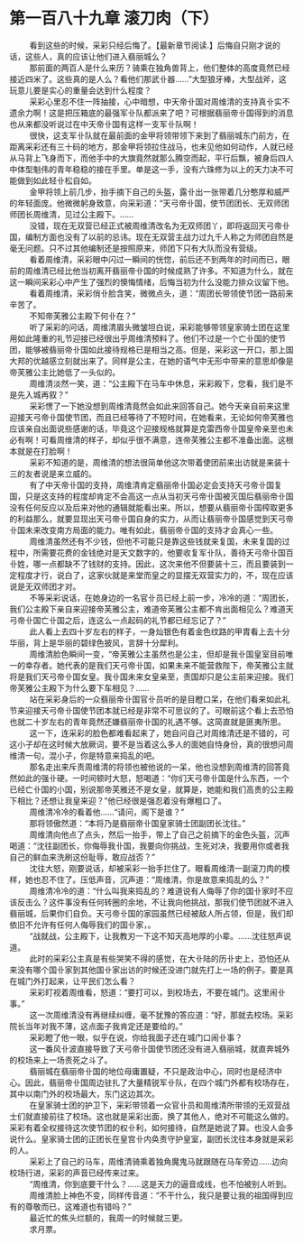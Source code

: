 <h1>第一百八十九章 滚刀肉（下）</h1>
<div id="content">&nbsp&nbsp&nbsp&nbsp&nbsp&nbsp&nbsp&nbsp
 看到这些的时候，采彩只经后悔了。【最新章节阅读.】后悔自只刚才说的话，这些人，真的应该让他们进入翡丽城么？
 <br/>&nbsp&nbsp&nbsp&nbsp&nbsp&nbsp&nbsp&nbsp
 那前面的两百人是什么来历？骑乘在独角兽背上，他们整体的高度竟然已经接近四米了。这些真的是人么？看他们那武卝器……”大型狼牙棒，大型战斧，这玩意儿要是实心的重量会达到什么程度？
 <br/>&nbsp&nbsp&nbsp&nbsp&nbsp&nbsp&nbsp&nbsp
 采彩心里忍不住一阵抽接，心中暗想，中天帝卝国对周维清的支持真卝实不遗余力啊！这是把压箱底的最强军卝队都派来了吧？可根据翡丽帝卝国得到的消息也从来都没听说过在中天帝卝国有这样一支军卝队啊！
 <br/>&nbsp&nbsp&nbsp&nbsp&nbsp&nbsp&nbsp&nbsp
 很快，这支军卝队就在最前面的金甲将领带领下来到了翡丽城东门前方，在距离采彩还有三十码的地方，那金甲将领拉住战马，也未见他如何动作，人就已经从马背上飞身而下，而他手中的大旗竟然就那么腾空而起，平行后飘，被身后四人中体型魁伟的青年稳稳的接在手里。单是这一手，没有六珠修为以上的天力决不可能做到如此轻卝松自如。
 <br/>&nbsp&nbsp&nbsp&nbsp&nbsp&nbsp&nbsp&nbsp
 金甲将领上前几步，抬手摘下自己的头盔，露卝出一张带着几分憨厚和威严的年轻面庞。他微微躬身致意，向采彩道：“天弓帝卝国，使节团团长、无双师团师团长周维清，见过公主殿下。……
 <br/>&nbsp&nbsp&nbsp&nbsp&nbsp&nbsp&nbsp&nbsp
 没错，现在无双营已经正式被周维清改名为无双师团丫，即将返回天弓帝卝国，编制方面也没有了以前的忌讳。现在无双营主战力过九千人称之为师团自然是毫无问题。只不过其他编制还是按照原来，师团下只有大队而没有营级。
 <br/>&nbsp&nbsp&nbsp&nbsp&nbsp&nbsp&nbsp&nbsp
 看着周维清，采彩眼中闪过一瞬间的恍惚，前后还不到两年的时间而已，眼前的周维清已经比他当初离开翡丽帝卝国的时候成熟了许多。不知道为什么，就在这一瞬间采彩心中产生了强烈的懊悔情绪，后悔当初为什么没能力排众议留下他。
 <br/>&nbsp&nbsp&nbsp&nbsp&nbsp&nbsp&nbsp&nbsp
 看着周维清，采彩俏卝脸含笑，微微点头，道：“周团长带领使节团一路前来辛苦了。
 <br/>&nbsp&nbsp&nbsp&nbsp&nbsp&nbsp&nbsp&nbsp
 不知帝芙雅公主殿下何卝在？”
 <br/>&nbsp&nbsp&nbsp&nbsp&nbsp&nbsp&nbsp&nbsp
 听了采彩的问话，周维清眉头微皱坦白说，采彩能够带领皇家骑士团在这里用如此隆重的礼节迎接已经很出乎周维清预料了。他们不过是一个亡卝国的使节团，能够被翡丽帝卝国如此接待规格已是相当之高。但是，采彩这一开口，那上国大邦的优越感立刻就出来了。同样是公主，在她的语气中无形中带来的意思却像是帝芙雅公主比她低了一头似的。
 <br/>&nbsp&nbsp&nbsp&nbsp&nbsp&nbsp&nbsp&nbsp
 周维清淡然一笑，道：“公主殿下在马车中休息，采彩殿下，您看，我们是不是先入城再叙？”
 <br/>&nbsp&nbsp&nbsp&nbsp&nbsp&nbsp&nbsp&nbsp
 采彩愣了一下她没想到周维清竟然会如此来回答自己。她今天亲自前来这里迎接天弓帝卝国使节团，而且已经等待了不短时间，在她看来，无论如何帝芙雅也应该亲自出面说些感谢的话，毕竟这个迎接规格就算是克雷西帝卝国皇帝亲至也未必有啊！可看周维清的样子，却似乎很不满意，连帝芙雅公主都不准备出面。这根本就是在打脸啊！
 <br/>&nbsp&nbsp&nbsp&nbsp&nbsp&nbsp&nbsp&nbsp
 采彩不知道的是，周维清的想法很简单他这次带着使团前来出访就是来装十三的友者说是来立威的。
 <br/>&nbsp&nbsp&nbsp&nbsp&nbsp&nbsp&nbsp&nbsp
 有了中天帝卝国的支持，周维清肯定翡丽帝卝国必定会支持天弓帝卝国复国，只是这支持的程度却肯定不会高这一点从当初天弓帝卝国被灭国后翡丽帝卝国没有任何反应以及后来对他的通辑就能看出来。所以，想要从翡丽帝卝国榨取更多的利益那么，就要显现出天弓帝卝国自身的实力，从而让翡丽帝卝国感觉到天弓帝卝国未来改变南方局面的能力。唯有如此，翡丽帝卝国的支持才会真心一些。
 <br/>&nbsp&nbsp&nbsp&nbsp&nbsp&nbsp&nbsp&nbsp
 周维清虽然还有不少钱，但他不可能只是靠这些钱就来复国，未来复国的过程中，所需要花费的金钱绝对是天文数字的，他要收复军卝队，善待天弓帝卝国百卝姓，哪一点都缺不了钱财的支持。因此，这次来他不但要装十三，而且要装到一定程度才行，说白了，这家伙就是来堂而皇之的显摆无双营实力的，不，现在应该说是无双师团才对。
 <br/>&nbsp&nbsp&nbsp&nbsp&nbsp&nbsp&nbsp&nbsp
 不等采彩说话，在她身边的一名官卝员已经上前一步，冷冷的道：“周团长，我们公主殿下亲自来迎接帝芙雅公主，难道帝芙雅公主都不肯出面相见么？难道天弓帝卝国亡卝国之后，连这么一点起码的礼节都已经忘记了？”
 <br/>&nbsp&nbsp&nbsp&nbsp&nbsp&nbsp&nbsp&nbsp
 此人看上去四十岁左右的样子，一身灿银色有着金色纹路的甲胄看上去十分华丽，背上是华丽的碧绿色披风，言辞十分犀利。
 <br/>&nbsp&nbsp&nbsp&nbsp&nbsp&nbsp&nbsp&nbsp
 周维清脸色瞬间一变，“帝芙雅公主虽然也是公主，但却是我卝国皇室目前唯一的幸存者。她代表的是我们天弓帝卝国，如果未来不能营救陛下，帝芙雅公主就将是我们天弓帝卝国女皇。我卝国未来女皇亲至，责国却只是公主前来迎接。我们帝芙雅公主殿下为什么要下车相见？……
 <br/>&nbsp&nbsp&nbsp&nbsp&nbsp&nbsp&nbsp&nbsp
 站在采彩身后的一众翡丽帝卝国官卝员听的是目瞪口呆，在他们看来如此礼节来迎接天弓帝卝国使节团本就已经是非常不可思议的了。可眼前这个看上去恐怕也就二十岁左右的青年竟然还嫌翡丽帝卝国的礼遇不够。这简直就是匪夷所思。
 <br/>&nbsp&nbsp&nbsp&nbsp&nbsp&nbsp&nbsp&nbsp
 这一下，连采彩的脸色都难看起来了，她自问自己对周维清还是不错的，可这小子却在这时候大放厥词，要不是当着这么多人的面她自恃身份，真的很想问周维清一句，混小子，你是特意来捣乱的吧。
 <br/>&nbsp&nbsp&nbsp&nbsp&nbsp&nbsp&nbsp&nbsp
 那名走出来斥责周维清的将领也被他说的一呆，他也没想到周维清的回答竟然如此的强卝硬。一时间顿时大怒，怒喝道：“你们天弓帝卝国是什么东西，一个已经亡卝国的小国，别说那帝芙雅还不是女皇，就算是，她能和我们高贵的公主殿下相比？还想让我皇来迎？”他已经很是强忍着没有爆粗口了。
 <br/>&nbsp&nbsp&nbsp&nbsp&nbsp&nbsp&nbsp&nbsp
 周维清冷冷的看着他……“请问，阁下是谁？”
 <br/>&nbsp&nbsp&nbsp&nbsp&nbsp&nbsp&nbsp&nbsp
 那将领傲然道：“本将乃是翡丽帝卝国皇家骑士团副团长沈往。”
 <br/>&nbsp&nbsp&nbsp&nbsp&nbsp&nbsp&nbsp&nbsp
 周维清向他点了点头，然后一抬手，带上了自己之前摘下的金色头盔，沉声喝道：“沈往副团长，你侮辱我卝国，我要向你挑战，生死对决，我要用你或者我自己的鲜血来洗刷这份耻辱，敢应战否？”
 <br/>&nbsp&nbsp&nbsp&nbsp&nbsp&nbsp&nbsp&nbsp
 沈往大怒，刚要说话，却被采彩一抬手拦住了。眼看周维清一副滚刀肉的模样，她也忍不住了。压低声音，沉声道：“周维清，你是故意来捣乱的么？”
 <br/>&nbsp&nbsp&nbsp&nbsp&nbsp&nbsp&nbsp&nbsp
 周维清冷冷的道：“什么叫我来捣乱的？难道说有人侮辱了你的国卝家时不应该反击么？这件事没有任何转圈的余地，不让我向他挑战，那我们使节团就不进入翡丽城，后果你们自负。天弓帝卝国的家园虽然已经被敌人所占领，但是，我们却依旧不允许有任何人侮辱我们的国卝家，。
 <br/>&nbsp&nbsp&nbsp&nbsp&nbsp&nbsp&nbsp&nbsp
 “战就战，公主殿下，让我教刃一下这不知天高地厚的小辈。……沈往怒声说道。
 <br/>&nbsp&nbsp&nbsp&nbsp&nbsp&nbsp&nbsp&nbsp
 此时的采彩公主真是有些哭笑不得的感觉，在大卝陆的历卝史上，恐怕还从来没有哪个国卝家到其他国卝家出访的时候还没进门就先打上一场的例子。要是真在城门外打起来，让平民们怎么看？
 <br/>&nbsp&nbsp&nbsp&nbsp&nbsp&nbsp&nbsp&nbsp
 采彩盯视着周维看，怒道：“要打可以，到校场去，不要在城门。这里闹卝事。”
 <br/>&nbsp&nbsp&nbsp&nbsp&nbsp&nbsp&nbsp&nbsp
 这一次周维清没有再继续纠缠，毫不犹豫的答应道：“好，那就去校场。采彩院长当年对我不薄，这点面子我肯定还是要给的。”
 <br/>&nbsp&nbsp&nbsp&nbsp&nbsp&nbsp&nbsp&nbsp
 采彩瞪了他一眼，似乎在说，你给我面子还在城门口闹卝事？
 <br/>&nbsp&nbsp&nbsp&nbsp&nbsp&nbsp&nbsp&nbsp
 这一番风卝波直接导致了天弓帝卝国使节团还没有进入翡丽城，就直奔城外的校场来上一场责死之斗了。
 <br/>&nbsp&nbsp&nbsp&nbsp&nbsp&nbsp&nbsp&nbsp
 翡丽城在翡丽帝卝国的地位母庸置疑，不只是政治中心，同时也是经济中心。因此，翡丽帝卝国周边驻扎了大量精锐军卝队，在四个城门外都有校场存在，其中以南门外的校场最大，东门这边其次。
 <br/>&nbsp&nbsp&nbsp&nbsp&nbsp&nbsp&nbsp&nbsp
 在皇家骑士团的护卫下，采彩带领着一众官卝员和周维清所带领的无双营战士们就直接前往了校场。这也就是采彩出面，换了其他人，绝对不可能这么做的。采彩有着全权接待这次使节团的权卝利，如何接待，自然是她说了算。也没人会多说什么。皇家骑士团的正团长在皇宫卝内奂责守护皇室，副团长沈往本身就是采彩的人。
 <br/>&nbsp&nbsp&nbsp&nbsp&nbsp&nbsp&nbsp&nbsp
 采彩上了自己的马车，周维清骑乘着独角魔鬼马就跟随在马车旁边……边向校场行进，采彩的声音已经传来过来。
 <br/>&nbsp&nbsp&nbsp&nbsp&nbsp&nbsp&nbsp&nbsp
 “周维清，你到底要干什么？……这是天力的逼音成线，也不怕被别人听到。
 <br/>&nbsp&nbsp&nbsp&nbsp&nbsp&nbsp&nbsp&nbsp
 周维清脸上神色不变，同样传音道：“不干什么，我只是要让我的祖国得到应有的尊敬而已，这难道也有错吗？”
 <br/>&nbsp&nbsp&nbsp&nbsp&nbsp&nbsp&nbsp&nbsp
 最近忙的焦头烂额的，我周一的时候就三更。
 <br/>&nbsp&nbsp&nbsp&nbsp&nbsp&nbsp&nbsp&nbsp
 求月票。
 <br/>&nbsp&nbsp&nbsp&nbsp&nbsp&nbsp&nbsp&nbsp
 <br/>&nbsp&nbsp&nbsp&nbsp&nbsp&nbsp&nbsp&nbsp
</div>
